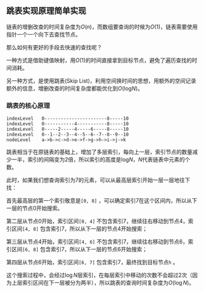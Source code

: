 ## 跳表实现原理简单实现

链表的增删改查的时间复杂度为$O(n)$，而数组要查询的时候为$O(1)$，链表需要使用指针一个一个向下去查找节点。

那么如何有更好的手段去快速的查找呢？

一种方式是借助键值映射，用$O(1)$的时间直接拿到目标节点，避免了遍历查找的时间消耗。

另一种方式，是使用跳表(Skip List)，利用空间换时间的思想，用额外的空间记录额外的信息，增删改查的时间复杂度都能优化到$O(\log_{}{N})$。

### 跳表的核心原理
```
indexLevel   0-----------------------8-----10
indexLevel   0-----------4-----------8-----10
indexLevel   0-----2-----4-----6-----8-----10
indexLevel   0--1--2--3--4--5--6--7--8--9--10
nodeLevel    a->b->c->d->e->f->g->h->i->j->k
```
跳表相当于在原链表的基础上，增加了多层索引，每向上一层，索引节点的数量减少一半，索引的间隔变为2倍，所以索引的高度是$\log_{}{N}$，$N$代表链表中元素的个数。

此时，如果我们想查询索引为7的元素，可以从最高层索引开始一层一层地往下找：

首先最高层的第一个索引敬意是`[0, 8]` ，可以确定索引7在这个区间内，所以从下一层的节点0开始搜索。

第二层从节点0开始，索引区间`[0, 4]` 不包含索引7，继续往右移动到节点4，索引区间`[4, 8]` 包含索引7，所以从下一层的节点4开始搜索；

第三层从节点4开始，索引区间`[4, 6]` 不包含索引7，继续往右移动到节点6，索引区间`[6, 8]` 包含索引7，所以从下一层的节点6开始搜索；

第四层从节点6开始，索引区间`[6, 7]` 包含索引7，最终找到目标节点`h` 。

这个搜索过程中，会经过$\log{}{N}$层索引，在每层索引中移动的次数不会超过2次（因为上层索引区间在下一层被分为两半），所以跳表的查询时间复杂度为$O(\log{}{N})$。

